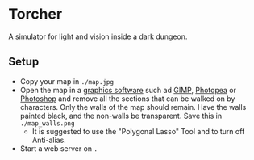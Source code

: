 # Torcher

A simulator for light and vision inside a dark dungeon.

## Setup

- Copy your map in `./map.jpg`
- Open the map in a [graphics software](https://en.wikipedia.org/wiki/Graphics_software) such ad [GIMP](https://www.gimp.org/), [Photopea](https://www.photopea.com/) or [Photoshop](https://www.adobe.com/it/products/photoshop/free-trial-download.html) and remove all the sections that can be walked on by characters. Only the walls of the map should remain. Have the walls painted black, and the non-walls be transparent. Save this in `./map_walls.png`
  - It is suggested to use the "Polygonal Lasso" Tool and to turn off Anti-alias.
- Start a web server on `.`